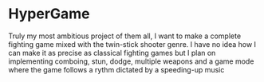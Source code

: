 # HyperGame
Truly my most ambitious project of them all, I want to make a complete fighting game mixed with the twin-stick shooter genre.
I have no idea how I can make it as precise as classical fighting games but I plan on implementing comboing, stun, dodge, multiple weapons 
and a game mode where the game follows a rythm dictated by a speeding-up music
